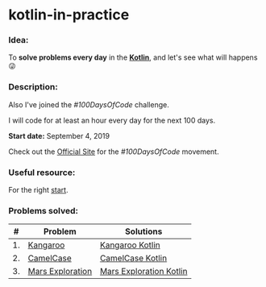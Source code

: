 # kotlin-in-practice

### Idea:
To **solve problems every day** in the **[Kotlin]**, and let's see what will happens :stuck_out_tongue_winking_eye:

### Description:
Also I've joined the *#100DaysOfCode* challenge.

I will code for at least an hour every day for the next 100 days.

**Start date:** September 4, 2019

Check out the [Official Site](https://www.100daysofcode.com) for the *#100DaysOfCode* movement.

### Useful resource:
For the right [start].

### Problems solved:

|   # | Problem                                | Solutions                                   |
|-----|----------------------------------------|---------------------------------------------|
| 1.  | [Kangaroo]                             | [Kangaroo Kotlin]                           |
| 2.  | [CamelCase]                            | [CamelCase Kotlin]                          |
| 3.  | [Mars Exploration]                     | [Mars Exploration Kotlin]                   |

<!-- Links -->
[start]: https://www.freecodecamp.org/news/how-to-get-a-developer-job-in-less-than-a-year-c27bbfe71645/
[Kotlin]: https://kotlinlang.org/
[Kangaroo]:https://www.hackerrank.com/challenges/kangaroo
[Kangaroo Kotlin]:https://github.com/mnewlive/kotlin-in-practice/blob/master/app/src/main/java/com/example/vadimm/kotlininaction/hackerrank/Kangaroo.kt
[CamelCase]:https://www.hackerrank.com/challenges/camelcase/problem
[CamelCase Kotlin]:https://github.com/mnewlive/kotlin-in-practice/blob/master/app/src/main/java/com/example/vadimm/kotlininaction/hackerrank/strings/CamelCase.kt
[Mars Exploration]:https://www.hackerrank.com/challenges/mars-exploration/problem
[Mars Exploration Kotlin]:https://github.com/mnewlive/kotlin-in-practice/blob/master/app/src/main/java/com/example/vadimm/kotlininaction/hackerrank/strings/MarsExploration.kt